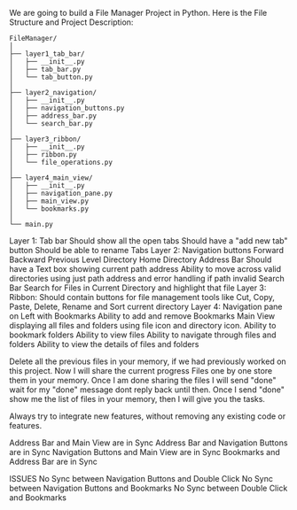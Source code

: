 We are going to build a File Manager Project in Python. Here is the File Structure and Project Description:

``` ProjectFileStructure
FileManager/
│
├── layer1_tab_bar/
│   ├── __init__.py
│   ├── tab_bar.py
│   └── tab_button.py
│
├── layer2_navigation/
│   ├── __init__.py
│   ├── navigation_buttons.py
│   ├── address_bar.py
│   └── search_bar.py
│
├── layer3_ribbon/
│   ├── __init__.py
│   ├── ribbon.py
│   └── file_operations.py
│
├── layer4_main_view/
│   ├── __init__.py
│   ├── navigation_pane.py
│   ├── main_view.py
│   └── bookmarks.py
│
└── main.py
```

Layer 1:
    Tab bar
        Should show all the open tabs
        Should have a "add new tab" button
        Should be able to rename Tabs
Layer 2:
    Navigation buttons
        Forward
        Backward
        Previous Level Directory
        Home Directory
    Address Bar
        Should have a Text box showing current path address
        Ability to move across valid directories using just path address and error handling if path invalid
    Search Bar
        Search for Files in Current Directory and highlight that file
Layer 3:
    Ribbon:
        Should contain buttons for file management tools like Cut, Copy, Paste, Delete, Rename and Sort current directory
Layer 4:
    Navigation pane on Left with Bookmarks
        Ability to add and remove Bookmarks
    Main View displaying all files and folders using file icon and directory icon.
        Ability to bookmark folders
        Ability to view files
        Ability to navigate through files and folders
        Ability to view the details of files and folders

Delete all the previous files in your memory, if we had previously worked on this project. Now I will share the current progress Files one by one store them in your memory. Once I am done sharing the files I will send "done" wait for my "done" message dont reply back until then. Once I send "done" show me the list of files in your memory, then I will give you the tasks. 

Always try to integrate new features, without removing any existing code or features.

Address Bar and Main View are in Sync
Address Bar and Navigation Buttons are in Sync
Navigation Buttons and Main View are in Sync
Bookmarks and Address Bar are in Sync

ISSUES
No Sync between Navigation Buttons and Double Click
No Sync between Navigation Buttons and Bookmarks
No Sync between Double Click and Bookmarks